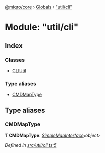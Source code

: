 [@miqro/core](../README.md) › [Globals](../globals.md) › ["util/cli"](_util_cli_.md)

# Module: "util/cli"

## Index

### Classes

* [CLIUtil](../classes/_util_cli_.cliutil.md)

### Type aliases

* [CMDMapType](_util_cli_.md#cmdmaptype)

## Type aliases

###  CMDMapType

Ƭ **CMDMapType**: *[SimpleMapInterface](../interfaces/_util_util_.simplemapinterface.md)‹object›*

*Defined in [src/util/cli.ts:5](https://github.com/claukers/miqro-core/blob/65c3631/src/util/cli.ts#L5)*
